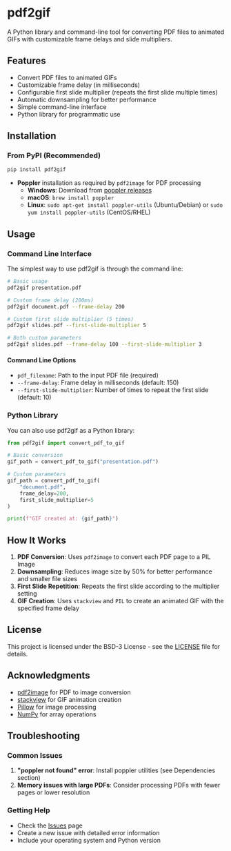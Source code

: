 # pdf2gif

A Python library and command-line tool for converting PDF files to animated GIFs with customizable frame delays and slide multipliers.

## Features

- Convert PDF files to animated GIFs
- Customizable frame delay (in milliseconds)
- Configurable first slide multiplier (repeats the first slide multiple times)
- Automatic downsampling for better performance
- Simple command-line interface
- Python library for programmatic use

## Installation

### From PyPI (Recommended)

```bash
pip install pdf2gif
```

- **Poppler** installation as required by `pdf2image` for PDF processing
  - **Windows**: Download from [poppler releases](https://github.com/oschwartz10612/poppler-windows/releases/)
  - **macOS**: `brew install poppler`
  - **Linux**: `sudo apt-get install poppler-utils` (Ubuntu/Debian) or `sudo yum install poppler-utils` (CentOS/RHEL)

## Usage

### Command Line Interface

The simplest way to use pdf2gif is through the command line:

```bash
# Basic usage
pdf2gif presentation.pdf

# Custom frame delay (200ms)
pdf2gif document.pdf --frame-delay 200

# Custom first slide multiplier (5 times)
pdf2gif slides.pdf --first-slide-multiplier 5

# Both custom parameters
pdf2gif slides.pdf --frame-delay 100 --first-slide-multiplier 3
```

#### Command Line Options

- `pdf_filename`: Path to the input PDF file (required)
- `--frame-delay`: Frame delay in milliseconds (default: 150)
- `--first-slide-multiplier`: Number of times to repeat the first slide (default: 10)

### Python Library

You can also use pdf2gif as a Python library:

```python
from pdf2gif import convert_pdf_to_gif

# Basic conversion
gif_path = convert_pdf_to_gif("presentation.pdf")

# Custom parameters
gif_path = convert_pdf_to_gif(
    "document.pdf",
    frame_delay=200,
    first_slide_multiplier=5
)

print(f"GIF created at: {gif_path}")
```

## How It Works

1. **PDF Conversion**: Uses `pdf2image` to convert each PDF page to a PIL Image
2. **Downsampling**: Reduces image size by 50% for better performance and smaller file sizes
3. **First Slide Repetition**: Repeats the first slide according to the multiplier setting
4. **GIF Creation**: Uses `stackview` and `PIL` to create an animated GIF with the specified frame delay

## License

This project is licensed under the BSD-3 License - see the [LICENSE](LICENSE) file for details.

## Acknowledgments

- [pdf2image](https://github.com/Belval/pdf2image) for PDF to image conversion
- [stackview](https://github.com/haesleinhuepf/stackview) for GIF animation creation
- [Pillow](https://python-pillow.org/) for image processing
- [NumPy](https://numpy.org/) for array operations

## Troubleshooting

### Common Issues

1. **"poppler not found" error**: Install poppler utilities (see Dependencies section)
2. **Memory issues with large PDFs**: Consider processing PDFs with fewer pages or lower resolution

### Getting Help

- Check the [Issues](https://github.com/haesleinhuepf/pdf2gif/issues) page
- Create a new issue with detailed error information
- Include your operating system and Python version 